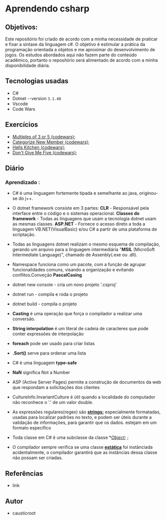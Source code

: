 # Aprendendo csharp

## Objetivos:

Este repositório foi criado de acordo com a minha necessidade de praticar e fixar a sintaxe da linguagem c#. O objetivo é estimular a prática da programação orientada a objetos e me aproximar do desenvolvimento de jogos. Os estudos abordados aqui não fazem parte do conteúdo acadêmico, portanto o repositório será alimentado de acordo com  a minha disponibilidade diária. 


## Tecnologias usadas

* C#
* Dotnet --version `3.1.40`
* Vscode
* Code Wars

## Exercícios

* [Multiples of 3 or 5 (codewars)](https://github.com/causticroot/learning-csharp/blob/master/CodeWars/Multiples/Program.cs); 
* [Categorize New Member (codewars)](https://github.com/causticroot/learning-csharp/blob/master/CodeWars/CategorizeNewMember/Program.cs); 
* [Hells Kitchen (codewars)](https://github.com/causticroot/learning-csharp/blob/master/CodeWars/HellsKitchen/Program.cs); 
* [Don't Give Me Five (codewars)](https://github.com/causticroot/learning-csharp/blob/master/CodeWars/DontGiveMeFive/Program.cs); 



## Diário

### Aprendizado :

* C# é uma linguagem fortemente tipada e semelhante ao java, originou-se do j++.

* O dotnet framework consiste em 3 partes:
**CLR** - Responsável pela interface entre o código e o sistemas operacional.
**Classes do framework** - Todas as linguagens que usam a tecnologia dotnet usam as mesmas classes.
**ASP.NET** - Fornece o acesso direto a toda a linguagem VB.NET(VisualBasic) e/ou C# a partir de uma plataforma de scriptação.

* Todas as linguagens dotnet realizam o mesmo esquema de compilação, gerando um arquivo para a linguagem intermediária "**MSIL** (MicroSoft Intermediate Language)", chamado de Assenbly(.exe ou .dll).

* Namespace funciona como um pacote, com a função de agrupar funcionalidades comuns, visando a organização e evitando conflitos.Conveção **PascalCasing**

* dotnet new console - cria um novo projeto '.csproj'

* dotnet run - compila e roda o projeto

* dotnet build - compila o projeto

* **Casting** é uma operação que força o compilador a realizar uma conversão.

* **String interpolation** é um literal de cadeia de caracteres que pode conter expressões de interpolação

* **foreach** pode ser usado para criar listas

* **.Sort()** serve para ordenar uma lista

* C# é uma linguagem **type-safe**

* **NaN** significa Not a Number

* ASP (Active Server Pages) permite  a construção de documentos da web que respondam a solicitações dos clientes

* CultureInfo.InvariantCulture é útil quando a localidade do computador não reconhece o '.' de um valor double.

* As expressões regulares(regex) são **[strings](https://docs.microsoft.com/pt-br/dotnet/api/system.object?view=net-5.0);** especialmente formatadas, usadas para localizar
padrões no texto, e podem ser úteis durante a validação de informações, para garantir que os dados.
 estejam em um formato específico 

* Toda classe em C# é uma subclasse da classe **[Object](https://docs.microsoft.com/pt-br/dotnet/api/system.object?view=net-5.0);*
;

* O compilador sempre verifica se uma classe **[estática](https://docs.microsoft.com/pt-br/dotnet/csharp/programming-guide/classes-and-structs/static-classes-and-static-class-members)** foi instânciada acidentalmente, o compilador
garantirá que as instâncias dessa classe não possam ser criadas.


## Referências

* link

## Autor

* causticroot
